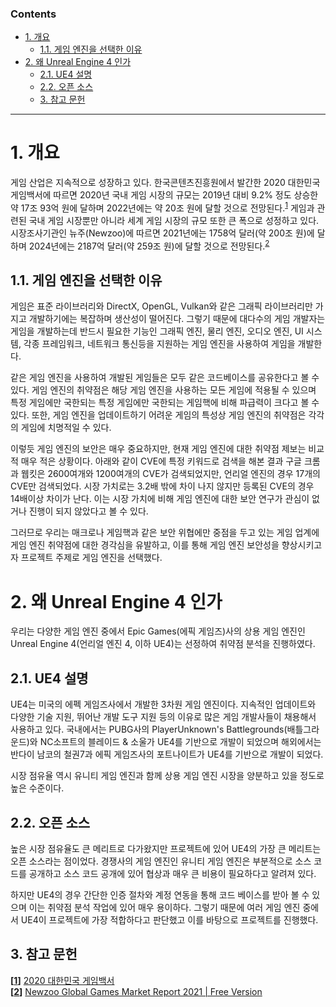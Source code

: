 ### Contents
- [1. 개요](#1-개요)
  - [1.1. 게임 엔진을 선택한 이유](#11-게임-엔진을-선택한-이유)
- [2. 왜 Unreal Engine 4 인가](#2-왜-unreal-engine-4-인가)
  - [2.1. UE4 설명](#21-ue4-설명)
  - [2.2. 오픈 소스](#22-오픈-소스)
  - [3. 참고 문헌](#3-참고-문헌)

---
# 1. 개요
게임 산업은 지속적으로 성장하고 있다. 한국콘텐츠진흥원에서 발간한 2020 대한민국 게임백서에 따르면 2020년 국내 게임 시장의 규모는 2019년 대비 9.2% 정도 상승한 약 17조 93억 원에 달하며 2022년에는 약 20조 원에 달할 것으로 전망된다.<sup id="head1">[1](#foot1)</sup> 게임과 관련된 국내 게임 시장뿐만 아니라 세계 게임 시장의 규모 또한 큰 폭으로 성정하고 있다. 시장조사기관인 뉴주(Newzoo)에 따르면 2021년에는 1758억 달러(약 200조 원)에 달하며 2024년에는 2187억 달러(약 259조 원)에 달할 것으로 전망된다.<sup id="head2">[2](#foot2)</sup>

## 1.1. 게임 엔진을 선택한 이유
게임은 표준 라이브러리와 DirectX, OpenGL, Vulkan와 같은 그래픽 라이브러리만 가지고 개발하기에는 복잡하며 생산성이 떨어진다. 그렇기 때문에 대다수의 게임 개발자는 게임을 개발하는데 반드시 필요한 기능인 그래픽 엔진, 물리 엔진, 오디오 엔진, UI 시스템, 각종 프레임워크, 네트워크 통신등을 지원하는 게임 엔진을 사용하여 게임을 개발한다.

같은 게임 엔진을 사용하여 개발된 게임들은 모두 같은 코드베이스를 공유한다고 볼 수 있다. 게임 엔진의 취약점은 해당 게임 엔진을 사용하는 모든 게임에 적용될 수 있으며 특정 게임에만 국한되는 특정 게임에만 국한되는 게임핵에 비해 파급력이 크다고 볼 수 있다. 또한, 게임 엔진을 업데이트하기 어려운 게임의 특성상 게임 엔진의 취약점은 각각의 게임에 치명적일 수 있다.

이렇듯 게임 엔진의 보안은 매우 중요하지만, 현재 게임 엔진에 대한 취약점 제보는 비교적 매우 적은 상황이다. 아래와 같이 CVE에 특정 키워드로 검색을 해본 결과 구글 크롬과 웹킷은 2600여개와 1200여개의 CVE가 검색되었지만, 언리얼 엔진의 경우 17개의 CVE만 검색되었다. 시장 가치로는 3.2배 밖에 차이 나지 않지만 등록된 CVE의 경우 14배이상 차이가 난다. 이는 시장 가치에 비해 게임 엔진에 대한 보안 연구가 관심이 없거나 진행이 되지 않았다고 볼 수 있다.

그러므로 우리는 매크로나 게임핵과 같은 보안 위협에만 중점을 두고 있는 게임 업계에 게임 엔진 취약점에 대한 경각심을 유발하고, 이를 통해 게임 엔진 보안성을 향상시키고자 프로젝트 주제로 게임 엔진을 선택했다.

# 2. 왜 Unreal Engine 4 인가
우리는 다양한 게임 엔진 중에서 Epic Games(에픽 게임즈)사의 상용 게임 엔진인 Unreal Engine 4(언리얼 엔진 4, 이하 UE4)는 선정하여 취약점 분석을 진행하였다.

## 2.1. UE4 설명
UE4는 미국의 에펙 게임즈사에서 개발한 3차원 게임 엔진이다. 지속적인 업데이트와 다양한 기술 지원, 뛰어난 개발 도구 지원 등의 이유로 많은 게임 개발사들이 채용해서 사용하고 있다. 국내에서는 PUBG사의 PlayerUnknown's Battlegrounds(배틀그라운드)와 NC소프트의 블레이드 & 소울가 UE4를 기반으로 개발이 되었으며 해외에서는 반다이 남코의 철권7과 에픽 게임즈사의 포트나이트가 UE4를 기반으로 개발이 되었다.

시장 점유율 역시 유니티 게임 엔진과 함께 상용 게임 엔진 시장을 양분하고 있을 정도로 높은 수준이다.

## 2.2. 오픈 소스
높은 시장 점유율도 큰 메리트로 다가왔지만 프로젝트에 있어 UE4의 가장 큰 메리트는 오픈 소스라는 점이었다. 경쟁사의 게임 엔진인 유니티 게임 엔진은 부분적으로 소스 코드를 공개하고 소스 코드 공개에 있어 협상과 매우 큰 비용이 필요하다고 알려져 있다. 

하지만 UE4의 경우 간단한 인증 절차와 계정 연동을 통해 코드 베이스를 받아 볼 수 있으며 이는 취약점 분석 작업에 있어 매우 용이하다. 그렇기 때문에 여러 게임 엔진 중에서 UE4이 프로젝트에 가장 적합하다고 판단했고 이를 바탕으로 프로젝트를 진행했다.

## 3. 참고 문헌
<b id="foot1">[[1](#head1)]</b> [2020 대한민국 게임백서](https://www.kocca.kr/cop/bbs/view/B0000146/1843527.do?menuNo=201826) <br />
<b id="foot2">[[2](#head2)]</b> [Newzoo Global Games Market Report 2021 | Free Version](https://newzoo.com/insights/trend-reports/newzoo-global-games-market-report-2021-free-version/)